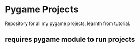 # Pygame Projects
Repository for all my pygame projects, learnth from tutorial.

## requires pygame module to run projects
